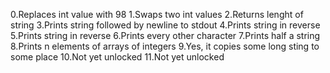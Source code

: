0.Replaces int value with 98
1.Swaps two int values
2.Returns lenght of string
3.Prints string followed by newline to stdout
4.Prints string in reverse
5.Prints string in reverse
6.Prints every other character
7.Prints half a string
8.Prints n elements of arrays of integers
9.Yes, it copies some long sting to some place
10.Not yet unlocked
11.Not yet unlocked
